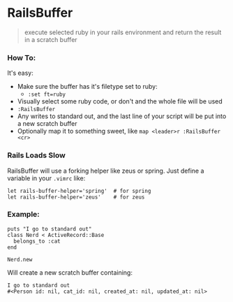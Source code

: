 # RailsBuffer

> execute selected ruby in your rails environment and return the result in a scratch buffer

### How To:

It's easy:
- Make sure the buffer has it's filetype set to ruby:
  - `:set ft=ruby`
- Visually select some ruby code, or don't and the whole file will be used
- `:RailsBuffer`
- Any writes to standard out, and the last line of your script will be put into a new scratch buffer
- Optionally map it to something sweet, like `map <leader>r :RailsBuffer <cr>`

### Rails Loads Slow

RailsBuffer will use a forking helper like zeus or spring.  Just define a variable in your `.vimrc` like:

```
let rails-buffer-helper='spring'  # for spring
let rails-buffer-helper='zeus'    # for zeus
```

### Example:

````
puts "I go to standard out"
class Nerd < ActiveRecord::Base
  belongs_to :cat
end

Nerd.new
````

Will create a new scratch buffer containing:

````
I go to standard out
#<Person id: nil, cat_id: nil, created_at: nil, updated_at: nil>
````
